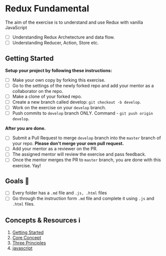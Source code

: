 # Redux Fundamental

The aim of the exercise is to understand and use Redux with vanilla JavaScript

- [ ] Understanding Redux Archetecture and data flow.
- [ ] Understanding Reducer, Action, Store etc.

## Getting Started

**Setup your project by following these instructions:**

- [ ] Make your own copy by forking this exercise.
- [ ] Go to the settings of the newly forked repo and add your mentor as a collaborator on the repo.
- [ ] Make a clone of your forked repo.
- [ ] Create a new branch called develop: `git checkout -b develop`.
- [ ] Work on the exercise on your `develop` branch.
- [ ] Push commits to `develop` branch ONLY. Command - `git push origin develop`.

**After you are done.**

- [ ] Submit a Pull Request to merge `develop` branch into the `master` branch of your repo. **Please don't merge your own pull request.**
- [ ] Add your mentor as a reviewer on the PR.
- [ ] The assigned mentor will review the exercise and pass feedback.
- [ ] Once the mentor merges the PR to `master` branch, you are done with this exercise. Yay!

## Goals 🎯

- [ ] Every folder has a `.md` file and `.js, .html` files
- [ ] Go through the instruction form `.md` file and complete it using `.js` and `.html` files.

## Concepts & Resources ℹ️

1. [Getting Started](https://redux.js.org/introduction/getting-started)
2. [Core Concept](https://redux.js.org/introduction/core-concepts)
3. [Three Principles](https://redux.js.org/introduction/three-principles)
4. [javascript](www.javascript.info)

